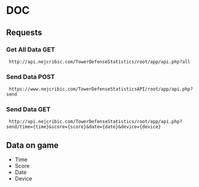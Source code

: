 # DOC
## Requests

### Get All Data GET
     http://api.nejcribic.com/TowerDefenseStatistics/root/app/api.php?all

### Send Data POST  
     https://www.nejcribic.com/TowerDefenseStatisticsAPI/root/app/api.php?send
     
### Send Data GET  
     http://api.nejcribic.com/TowerDefenseStatistics/root/app/api.php?send/time={time}&score={score}&date={date}&device={device}

## Data on game
   * Time
   * Score
   * Date
   * Device